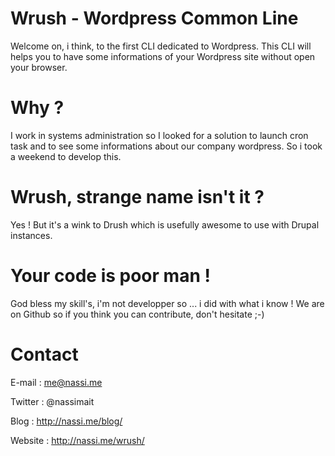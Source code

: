 Wrush - Wordpress Common Line
=====

Welcome on, i think, to the first CLI dedicated to Wordpress.
This CLI will helps you to have some informations of your Wordpress site without open your browser.

Why ?
=====

I work in systems administration so I looked for a solution to launch cron task and to see some informations 
about our company wordpress.
So i took a weekend to develop this.

Wrush, strange name isn't it ?
=====

Yes ! But it's a wink to Drush which is usefully awesome to use with Drupal instances.

Your code is poor man !
=====

God bless my skill's, i'm not developper so ... i did with what i know !
We are on Github so if you think you can contribute, don't hesitate ;-)

Contact
=====

E-mail : me@nassi.me

Twitter : @nassimait

Blog : http://nassi.me/blog/

Website : http://nassi.me/wrush/
